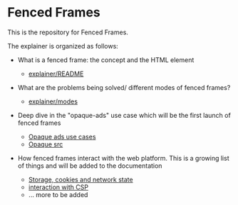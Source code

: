 # Fenced Frames

This is the repository for Fenced Frames.

The explainer is organized as follows:

* What is a fenced frame: the concept and the HTML element 
   * [explainer/README](https://github.com/shivanigithub/fenced-frame/tree/master/explainer)
   
* What are the problems being solved/ different modes of fenced frames?
   * [explainer/modes](https://github.com/shivanigithub/fenced-frame/blob/master/explainer/modes.md)

* Deep dive in the "opaque-ads" use case which will be the first launch of fenced frames
   * [Opaque ads use cases](https://github.com/shivanigithub/fenced-frame/blob/master/explainer/opaque_ads_use_cases.md)
   * [Opaque src](https://github.com/shivanigithub/fenced-frame/blob/master/explainer/opaque_src.md)
   
* How fenced frames interact with the web platform. This is a growing list of things and will be added to the documentation
   *  [Storage, cookies and network state](https://github.com/shivanigithub/fenced-frame/blob/master/explainer/storage_cookies_network_state.md)
   *  [interaction with CSP](https://github.com/shivanigithub/fenced-frame/blob/master/explainer/interaction_with_content_security_policy.md)
   *  ... more to be added  
   
